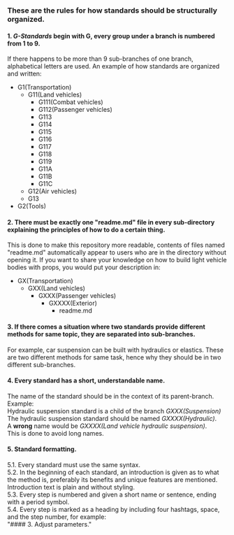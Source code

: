 ### These are the rules for how standards should be structurally organized.

#### 1. *G-Standards* begin with G, every group under a branch is numbered from 1 to 9.
If there happens to be more than 9 sub-branches of one branch, alphabetical letters are used.
An example of how standards are organized and written:
* G1(Transportation)
  * G11(Land vehicles)
    * G111(Combat vehicles)
    * G112(Passenger vehicles)
    * G113
    * G114
    * G115
    * G116
    * G117
    * G118
    * G119
    * G11A
    * G11B
    * G11C
  * G12(Air vehicles)
  * G13
* G2(Tools)

#### 2. There must be exactly one "readme.md" file in every sub-directory explaining the principles of how to do a certain thing.
This is done to make this repository more readable, contents of files named "readme.md" automatically appear to users who are in the directory without opening it.
If you want to share your knowledge on how to build light vehicle bodies with props, you would put your description in:
 * GX(Transportation)
   * GXX(Land vehicles)
     * GXXX(Passenger vehicles)
       * GXXXX(Exterior)
         * readme.md

#### 3. If there comes a situation where two standards provide different methods for same topic, they are separated into sub-branches.
For example, car suspension can be built with hydraulics or elastics. These are two different methods for same task, 
hence why they should be in two different sub-branches.

#### 4. Every standard has a short, understandable name.
The name of the standard should be in the context of its parent-branch. Example:<br>
Hydraulic suspension standard is a child of the branch *GXXX(Suspension)*<br>
The hydraulic suspension standard should be named *GXXXX(Hydraulic)*.<br> 
A <b>wrong</b> name would be *GXXXX(Land vehicle hydraulic suspension)*.<br>
This is done to avoid long names.

#### 5. Standard formatting.
5.1. Every standard must use the same syntax.<br>
5.2. In the beginning of each standard, an introduction is given as to what the method is, preferably its benefits and unique features are mentioned.
Introduction text is plain and without styling.<br>
5.3. Every step is numbered and given a short name or sentence, ending with a period symbol.<br>
5.4. Every step is marked as a heading by including four hashtags, space, and the step number, for example:<br>
"#### 3. Adjust parameters."<br>


